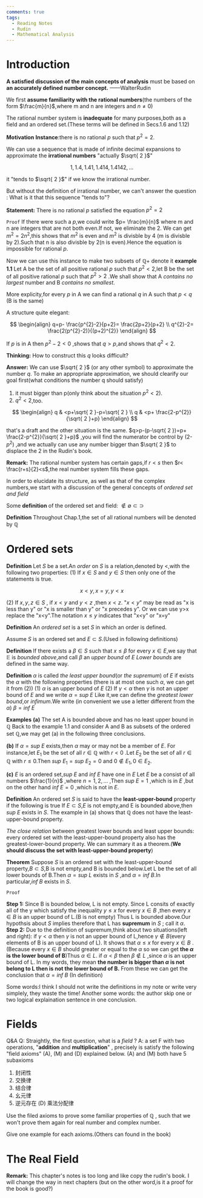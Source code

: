 ```yaml
---
comments: true
tags:
  - Reading Notes
  - Rudin
  - Mathematical Analysis
---
```

# Introduction

**A satisfied discussion of the main concepts of analysis** must be based on **an accurately defined number concept.**
																												——WalterRudin

We first **assume familiarity with the rational numbers**(the numbers of the form $\frac{m}{n}$,where m and n are integers and $n\neq 0$)

The rational number system is **inadequate** for many purposes,both as a field and an ordered set.(These terms will be defined in Secs.1.6 and 1.12)

**Motivation**
**Instance**:there is no rational $p$ such that $p^{2} =2$.

We can use a sequence that is made of infinite decimal expansions to approximate the **irrational numbers** "actually $\sqrt{ 2 }$"


$$
1,1.4,1.41,1.414,1.4142,\dots
$$


it "tends to $\sqrt{ 2 }$" if we know the irrational number.

But without the definition of irrational number, we can't answer the question : What is it that this sequence "tends to"?


**Statement:** There is no rational $p$ satisfied the equation $p^{2}=2$

`Proof`
If there were such a $p$,we could write $p= \frac{m}{n}$ where m and n are integers that are not both even.If not, we eliminate the 2.
We can get $m^{2}=2n^{2}$,this shows that $m^{2}$ is even and $m^{2}$ is divisble by 4 (m is divisble by 2).Such that n is also divisble by 2(n is even).Hence the equation is impossible for rational $p$.

Now we can use this instance to make two subsets of $\mathbb{Q+}$ denote it **example 1.1**
Let A be the set of all positive rational $p$ such that $p^{2}<2$,let B be the set of all positive rational $p$ such that $p^{2}>2$ .We shall show that A *contains no largest* number and B *contains no smallest*.

More explicity,for every $p$ in A we can find a rational $q$ in A such that $p<q$ (B is the same)

A structure quite elegant:


$$
\begin{align}
q=p- \frac{p^{2}-2}{p+2}= \frac{2p+2}{p+2} \\
q^{2}-2= \frac{2(p^{2}-2)}{(p+2)^{2}}
\end{align}
$$


If $p$ is in A then $p^{2}-2<0$ ,shows that $q>p$,and shows that $q^{2}<2$.


**Thinking:** How to construct this $q$ looks difficult?

**Answer:**
We can use $\sqrt{ 2 }$ (or any other symbol) to approximate the number $q$.
To make an appropriate approximation, we should clearify our goal first(what conditions the number q should satisfy)

1. it must bigger than p(only think about the situation $p^{2}<2$).
2. $q^{2}<2$,too.


$$
\begin{align}
q & <p+\sqrt{ 2 }-p=\sqrt{ 2 } \\
q & <p+ \frac{2-p^{2}}{\sqrt{ 2 }+p}
\end{align}
$$


that's a draft and the other situation is the same. $q>p-(p-\sqrt{ 2 })=p+ \frac{2-p^{2}}{\sqrt{ 2 }+p}$ ,you will find the numerator be control by (2-$p^{2}$) ,and we actually can use any number bigger than $\sqrt{ 2 }$ to displace the 2 in the Rudin's book.


**Remark:**
The rational number system has certain gaps,if $r<s$ then $r< \frac{r+s}{2}<s$,the real number system fills these gaps.

In order to elucidate its structure, as well as that of the complex numbers,we start with a discussion of the general concepts of *ordered set and field*

Some **definition** of the ordered set and field:
$\not\in \emptyset \subset \supset$

**Definition**
Throughout Chap.1,the set of all rational numbers will be denoted by $\mathbb{Q}$

# Ordered sets
**Definition**
Let $S$ be a set.An *order* on $S$ is a relation,denoted by <,with the following two properties:
(1) If $x\in S$ and $y \in S$ then only one of the statements is true.


$$
x<y,x=y,y<x
$$


(2) If $x,y,z\in S$ , if $x<y$ and $y<z$ ,then $x<z$.
"$x<y$" may be read as "x is less than y" or "x is smaller than y" or "x precedes y".
Or we can use y>x replace the "x<y".The notation $x\le y$ indicates that "x<y" or "x=y"

**Definition**
An *ordered set* is a set $S$ in which an order is defined.

Assume $S$ is an ordered set and $E \subset S$.(Used in following definitions)

**Definition**
If there exists a $\beta \in S$ such that $x\le \beta$ for every $x\in E$,we say that $\mathbb{E}$ is *bounded above*,and call $\beta$ an *upper bound* of $E$
*Lower bounds* are defined in the same way.

**Definition**
 $\alpha$ is called *the least upper bound*(or *the supremum*) of $E$ if exists the $\alpha$ with the following properties (there is at most one such $\alpha$, we can get it from (2))
(1) $\alpha$ is an upper bound of $E$
(2) If $\gamma <\alpha$ then $\gamma$ is not an upper bound of $E$
and we write $\alpha=sup\ E$
Like it,we can define the *greatest lower bound*,or *infimum*.We write (in convenient we use a letter different from the $\alpha$) $\beta=inf\ E$


**Examples**
**(a)** The set A is bounded above and has no least upper bound in $\mathbb{Q}$
Back to the example 1.1 and consider A and B as subsets of the ordered set $\mathbb{Q}$,we may get (a) in the following three conclusions.

**(b)** If $\alpha=sup\ E$ exists,then $\alpha$ may or may not be a member of $E$. 
For instance,let $E_{1}$ be the set of all $r\in \mathbb{Q}$ with $r<0$ .Let $E_{2}$ be the set of all $r\in \mathbb{Q}$ with $r\le 0$.Then $sup\ E_{1}=sup \ E_{2}=0$ and $0\not\in E_{1},0\in E_{2}$.

**(c)** $E$ is an ordered set,$sup\ E$ and $inf\ E$ have one in $E$
Let $E$ be a consist of all numbers $\frac{1}{n}$ ,where $n=1,2,\dots$ ,Then $sup\ E=1$ ,which is in $E$ ,but on the other hand $inf\ E=0$ ,which is not in $E$.

**Definition**
An ordered set $S$ is said to have the **least-upper-bound** property if the following is true
If $E \subset S$,$E$ is not empty,and E is bounded above,then $sup\ E$ exists in $S$.
The example in (a) shows that $\mathbb{Q}$ does not have the least-upper-bound property.

*The close relation* between greatest lower bounds and least upper bounds:
every ordered set with the least-upper-bound property also has the greatest-lower-bound property.
We can summary it as a theorem.(**We should discuss the set with least-upper-bound property**)


**Theorem**
Suppose $S$ is an ordered set with the least-upper-bound property,$B\subset S$,B is not empty,and B is bounded below.Let L be the set of all lower bounds of B.Then $\alpha=sup\ L$ exists in $S$ ,and $\alpha=inf\ B$.In particular,$inf\ B$ exists in $S$.

`Proof`

**Step 1:**
Since B is bounded below, L is not empty. 
Since L consits of exactly all of the y which satisfy the inequality $y\le x$ for every $x\in B$ ,then every $x\in B$ is an upper bound of L.(B is not empty)
Thus L is bounded above.Our hypothsis about $S$ implies therefore that L has **supremum** in $S$ ; call it $\alpha$.
**Step 2:**
Due to the definition of supremum,think about two situations(left and right):
	if $\gamma<\alpha$ then $\gamma$ is not an upper bound of L,hence $\gamma \not\in B$(every elements of B is an upper bound of L). It shows that $\alpha\le x$ for every $x\in B$ .(Because every $x\in B$ should greater or equal to the $\alpha$ so we can get **the $\alpha$ is the lower bound of B**)Thus $\alpha\in L$.
	if $\alpha<\beta$ then $\beta \not\in L$ ,since $\alpha$ is an upper bound of L. In my words, they mean **the number is bigger than $\alpha$ is not belong to L then is not the lower bound of B.**
 From these we can get the conclusion that $\alpha=inf\ B$ (In definition) 

Some words:I think I should not write the definitions in my note or write very simplely, they waste the time! 
Another some words: the author skip one or two logical explaination sentence in one conclusion.


# Fields

Q&A
Q: Straightly, the first question, what is a *field* ?
A: a set F with two operations, "**addition** and **multiplication**" , precisely is satisfy the following "field axioms" (A), (M) and (D) explained below.
(A) and (M) both have 5 subaxioms
1. 封闭性
2. 交换律
3. 结合律
4. 幺元律
5. 逆元存在
(D) 乘法分配律

Use the filed axioms to prove some familiar properties of $\mathbb{Q}$ , such that we won't prove them again for real number and complex number.

Give one example for each axioms.(Others can found in the book)




























# The Real Field






**Remark:**
This chapter's notes is too long and like copy the rudin's book. I will change the way in next chapters (but on the other word,is it a proof for the book is good?)

